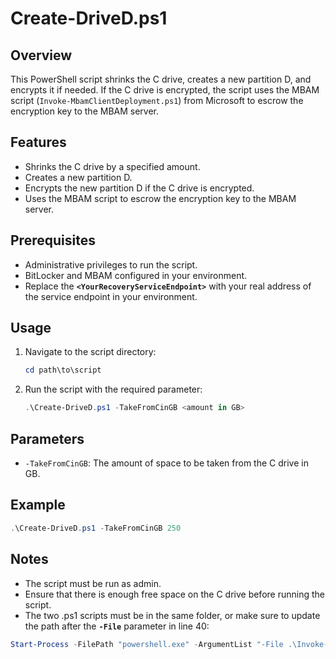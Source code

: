 # Create-DriveD.ps1

## Overview
This PowerShell script shrinks the C drive, creates a new partition D, and encrypts it if needed. If the C drive is encrypted, the script uses the MBAM script (`Invoke-MbamClientDeployment.ps1`) from Microsoft to escrow the encryption key to the MBAM server.

## Features
- Shrinks the C drive by a specified amount.
- Creates a new partition D.
- Encrypts the new partition D if the C drive is encrypted.
- Uses the MBAM script to escrow the encryption key to the MBAM server.

## Prerequisites
- Administrative privileges to run the script.
- BitLocker and MBAM configured in your environment.
- Replace the **`<YourRecoveryServiceEndpoint>`** with your real address of the service endpoint in your environment.

## Usage
1. Navigate to the script directory:
    ```powershell
    cd path\to\script
    ```
2. Run the script with the required parameter:
    ```powershell
    .\Create-DriveD.ps1 -TakeFromCinGB <amount in GB>
    ```

## Parameters
- `-TakeFromCinGB`: The amount of space to be taken from the C drive in GB.

## Example
```powershell
.\Create-DriveD.ps1 -TakeFromCinGB 250
```

## Notes
- The script must be run as admin.
- Ensure that there is enough free space on the C drive before running the script.
- The two .ps1 scripts must be in the same folder, or make sure to update the path after the **`-File`** parameter in line 40:
```powershell
Start-Process -FilePath "powershell.exe" -ArgumentList "-File .\Invoke-MbamClientDeployment.ps1 -RecoveryServiceEndpoint <YourRecoveryServiceEndpoint> -EncryptionMethod UNSPECIFIED -EncryptAndEscrowDataVolume -IgnoreEscrowOwnerAuthFailure" -Wait -NoNewWindow
```
